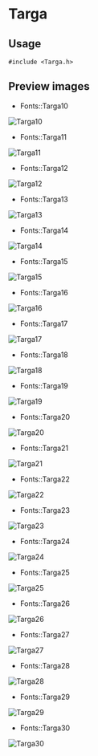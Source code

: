 Targa
==========

Usage
------

    #include <Targa.h>

Preview images
--------------
* Fonts::Targa10 

![Targa10](https://raw.githubusercontent.com/Cariad/Targa/master/Preview/Targa10.png)

* Fonts::Targa11 

![Targa11](https://raw.githubusercontent.com/Cariad/Targa/master/Preview/Targa11.png)

* Fonts::Targa12 

![Targa12](https://raw.githubusercontent.com/Cariad/Targa/master/Preview/Targa12.png)

* Fonts::Targa13 

![Targa13](https://raw.githubusercontent.com/Cariad/Targa/master/Preview/Targa13.png)

* Fonts::Targa14 

![Targa14](https://raw.githubusercontent.com/Cariad/Targa/master/Preview/Targa14.png)

* Fonts::Targa15 

![Targa15](https://raw.githubusercontent.com/Cariad/Targa/master/Preview/Targa15.png)

* Fonts::Targa16 

![Targa16](https://raw.githubusercontent.com/Cariad/Targa/master/Preview/Targa16.png)

* Fonts::Targa17 

![Targa17](https://raw.githubusercontent.com/Cariad/Targa/master/Preview/Targa17.png)

* Fonts::Targa18 

![Targa18](https://raw.githubusercontent.com/Cariad/Targa/master/Preview/Targa18.png)

* Fonts::Targa19 

![Targa19](https://raw.githubusercontent.com/Cariad/Targa/master/Preview/Targa19.png)

* Fonts::Targa20 

![Targa20](https://raw.githubusercontent.com/Cariad/Targa/master/Preview/Targa20.png)

* Fonts::Targa21 

![Targa21](https://raw.githubusercontent.com/Cariad/Targa/master/Preview/Targa21.png)

* Fonts::Targa22 

![Targa22](https://raw.githubusercontent.com/Cariad/Targa/master/Preview/Targa22.png)

* Fonts::Targa23 

![Targa23](https://raw.githubusercontent.com/Cariad/Targa/master/Preview/Targa23.png)

* Fonts::Targa24 

![Targa24](https://raw.githubusercontent.com/Cariad/Targa/master/Preview/Targa24.png)

* Fonts::Targa25 

![Targa25](https://raw.githubusercontent.com/Cariad/Targa/master/Preview/Targa25.png)

* Fonts::Targa26 

![Targa26](https://raw.githubusercontent.com/Cariad/Targa/master/Preview/Targa26.png)

* Fonts::Targa27 

![Targa27](https://raw.githubusercontent.com/Cariad/Targa/master/Preview/Targa27.png)

* Fonts::Targa28 

![Targa28](https://raw.githubusercontent.com/Cariad/Targa/master/Preview/Targa28.png)

* Fonts::Targa29 

![Targa29](https://raw.githubusercontent.com/Cariad/Targa/master/Preview/Targa29.png)

* Fonts::Targa30 

![Targa30](https://raw.githubusercontent.com/Cariad/Targa/master/Preview/Targa30.png)

